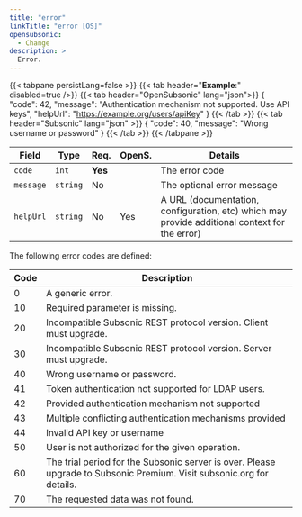 ```yaml
---
title: "error"
linkTitle: "error [OS]"
opensubsonic:
  - Change
description: >
  Error.
---
```


{{< tabpane persistLang=false >}}
{{< tab header="**Example**:" disabled=true />}}
{{< tab header="OpenSubsonic" lang="json">}}
{
  "code": 42,
  "message": "Authentication mechanism not supported. Use API keys",
  "helpUrl": "https://example.org/users/apiKey"
}
{{< /tab >}}
{{< tab header="Subsonic" lang="json" >}}
{
  "code": 40,
  "message": "Wrong username or password"
}
{{< /tab >}}
{{< /tabpane >}}

| Field     | Type     | Req.    | OpenS. | Details                                                                                       |
| --------- | -------- | ------- | ------ | --------------------------------------------------------------------------------------------- |
| `code`    | `int`    | **Yes** |        | The error code                                                                                |
| `message` | `string` | No      |        | The optional error message                                                                    |
| `helpUrl` | `string` | No      | Yes    | A URL (documentation, configuration, etc) which may provide additional context for the error) |

The following error codes are defined:

| Code | Description                                                                                                           |
| ---- | --------------------------------------------------------------------------------------------------------------------- |
| 0    | A generic error.                                                                                                      |
| 10   | Required parameter is missing.                                                                                        |
| 20   | Incompatible Subsonic REST protocol version. Client must upgrade.                                                     |
| 30   | Incompatible Subsonic REST protocol version. Server must upgrade.                                                     |
| 40   | Wrong username or password.                                                                                           |
| 41   | Token authentication not supported for LDAP users.                                                                    |
| 42   | Provided authentication mechanism not supported                                                                       |
| 43   | Multiple conflicting authentication mechanisms provided                                                               |
| 44   | Invalid API key or username                                                                                           |
| 50   | User is not authorized for the given operation.                                                                       |
| 60   | The trial period for the Subsonic server is over. Please upgrade to Subsonic Premium. Visit subsonic.org for details. |
| 70   | The requested data was not found.                                                                                     |
